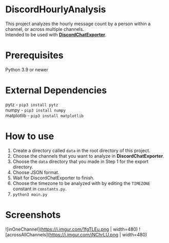 # DiscordHourlyAnalysis
This project analyzes the hourly message count by a person within a channel, or across multiple channels.  
Intended to be used with **[DiscordChatExporter](https://github.com/Tyrrrz/DiscordChatExporter)**.

# Prerequisites
Python 3.9 or newer

# External Dependencies
pytz - `pip3 install pytz`  
numpy - `pip3 install numpy`  
matplotlib - `pip3 install matplotlib`

# How to use
1. Create a directory called `data` in the root directory of this project.
2. Choose the channels that you want to analyze in **DiscordChatExporter**.
3. Choose the `data` directory that you made in Step 1 for the export directory.
4. Choose JSON format.
5. Wait for DiscordChatExporter to finish.
6. Choose the timezone to be analyzed with by editing the `TIMEZONE` constant in `constants.py`.
7. `python3 main.py`

# Screenshots
![inOneChannel](https://i.imgur.com/1fgTLEu.png | width=480)
![acrossAllChannels](https://i.imgur.com/jNChrLU.png | width=480)